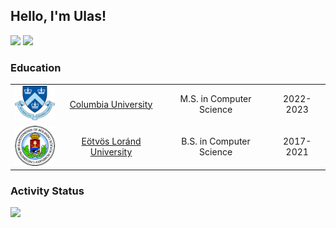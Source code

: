 ## Hello, I'm Ulas!

[![](https://img.shields.io/badge/Website-red)](https://ulasonat.github.io/)
[![](https://img.shields.io/badge/LinkedIn-blue)](https://www.linkedin.com/in/ulasalakent/)

### Education

| | | | |
|:--:|:--:|:--:|:--:|
| <img width="75" src="./columbia.png" alt="Columbia">| [Columbia University](https://www.columbia.edu/) | M.S. in Computer Science | 2022-2023 |
| <img width="75" src="./ELTE_logo.png" alt="Cubist">| [Eötvös Loránd University](https://www.elte.hu/en/) | B.S. in Computer Science | 2017-2021 |


### Activity Status

<img src="https://github-readme-streak-stats.herokuapp.com/?user=ulasonat&theme=tokyonight" />

<!--
**ulasonat/ulasonat** is a ✨ _special_ ✨ repository because its `README.md` (this file) appears on your GitHub profile.

Here are some ideas to get you started:

- 🔭 I’m currently working on ...
- 🌱 I’m currently learning ...
- 👯 I’m looking to collaborate on ...
- 🤔 I’m looking for help with ...
- 💬 Ask me about ...
- 📫 How to reach me: ...
- 😄 Pronouns: ...
- ⚡ Fun fact: ...
-->
